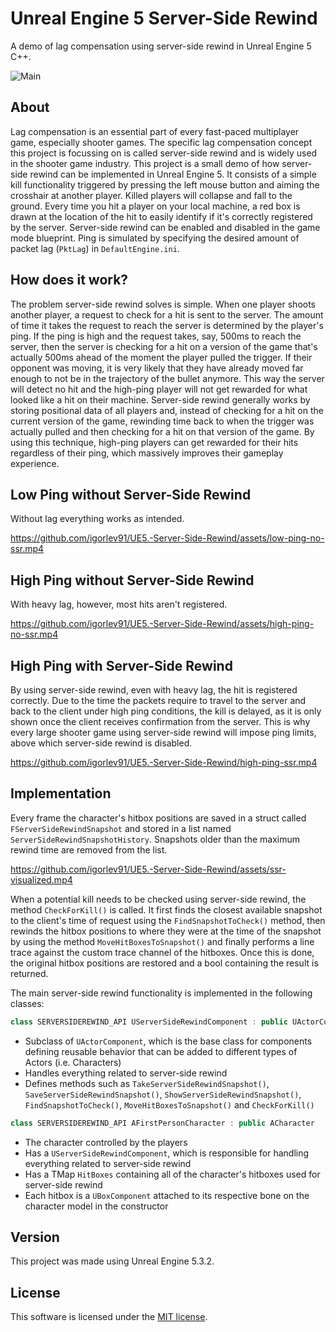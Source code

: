 # Unreal Engine 5 Server-Side Rewind

A demo of lag compensation using server-side rewind in Unreal Engine 5 C++.

![Main](https://github.com/igorlev91/UE5.-Server-Side-Rewind/assets/344493437-b257f6b9-f162-4a3f-953e-32dfd5f78fc8.png)

## About

Lag compensation is an essential part of every fast-paced multiplayer game, especially shooter games. The specific lag compensation concept this project is focussing on is called server-side rewind and is widely used in the shooter game industry. This project is a small demo of how server-side rewind can be implemented in Unreal Engine 5. It consists of a simple kill functionality triggered by pressing the left mouse button and aiming the crosshair at another player. Killed players will collapse and fall to the ground. Every time you hit a player on your local machine, a red box is drawn at the location of the hit to easily identify if it's correctly registered by the server. Server-side rewind can be enabled and disabled in the game mode blueprint. Ping is simulated by specifying the desired amount of packet lag (`PktLag`) in `DefaultEngine.ini`.

## How does it work?

The problem server-side rewind solves is simple. When one player shoots another player, a request to check for a hit is sent to the server. The amount of time it takes the request to reach the server is determined by the player's ping. If the ping is high and the request takes, say, 500ms to reach the server, then the server is checking for a hit on a version of the game that's actually 500ms ahead of the moment the player pulled the trigger. If their opponent was moving, it is very likely that they have already moved far enough to not be in the trajectory of the bullet anymore. This way the server will detect no hit and the high-ping player will not get rewarded for what looked like a hit on their machine. Server-side rewind generally works by storing positional data of all players and, instead of checking for a hit on the current version of the game, rewinding time back to when the trigger was actually pulled and then checking for a hit on that version of the game. By using this technique, high-ping players can get rewarded for their hits regardless of their ping, which massively improves their gameplay experience.

## Low Ping without Server-Side Rewind

Without lag everything works as intended.

https://github.com/igorlev91/UE5.-Server-Side-Rewind/assets/low-ping-no-ssr.mp4

## High Ping without Server-Side Rewind

With heavy lag, however, most hits aren't registered.

https://github.com/igorlev91/UE5.-Server-Side-Rewind/assets/high-ping-no-ssr.mp4

## High Ping with Server-Side Rewind

By using server-side rewind, even with heavy lag, the hit is registered correctly. Due to the time the packets require to travel to the server and back to the client under high ping conditions, the kill is delayed, as it is only shown once the client receives confirmation from the server. This is why every large shooter game using server-side rewind will impose ping limits, above which server-side rewind is disabled.

https://github.com/igorlev91/UE5.-Server-Side-Rewind/high-ping-ssr.mp4

## Implementation

Every frame the character's hitbox positions are saved in a struct called `FServerSideRewindSnapshot` and stored in a list named `ServerSideRewindSnapshotHistory`. Snapshots older than the maximum rewind time are removed from the list.

https://github.com/igorlev91/UE5.-Server-Side-Rewind/assets/ssr-visualized.mp4

When a potential kill needs to be checked using server-side rewind, the method `CheckForKill()` is called. It first finds the closest available snapshot to the client's time of request using the `FindSnapshotToCheck()` method, then rewinds the hitbox positions to where they were at the time of the snapshot by using the method `MoveHitBoxesToSnapshot()` and finally performs a line trace against the custom trace channel of the hitboxes. Once this is done, the original hitbox positions are restored and a bool containing the result is returned.

The main server-side rewind functionality is implemented in the following classes:

```cpp
class SERVERSIDEREWIND_API UServerSideRewindComponent : public UActorComponent
```

* Subclass of `UActorComponent`, which is the base class for components defining reusable behavior that can be added to different types of Actors (i.e. Characters)
* Handles everything related to server-side rewind
* Defines methods such as `TakeServerSideRewindSnapshot()`, `SaveServerSideRewindSnapshot()`, `ShowServerSideRewindSnapshot()`, `FindSnapshotToCheck()`, `MoveHitBoxesToSnapshot()` and `CheckForKill()`

```cpp
class SERVERSIDEREWIND_API AFirstPersonCharacter : public ACharacter
```

* The character controlled by the players
* Has a `UServerSideRewindComponent`, which is responsible for handling everything related to server-side rewind
* Has a TMap `HitBoxes` containing all of the character's hitboxes used for server-side rewind
* Each hitbox is a `UBoxComponent` attached to its respective bone on the character model in the constructor

## Version

This project was made using Unreal Engine 5.3.2.

## License

This software is licensed under the [MIT license](LICENSE).
